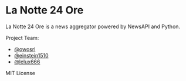 # La Notte 24 Ore

La Notte 24 Ore is a news aggregator powered by NewsAPI and Python.



Project Team:

- [@owosrl](https://github.com/owosrl)
- [@einstein1510](https://github.com/einstein1510)
- [@lelux666](https://github.com/lelux666)



MIT License